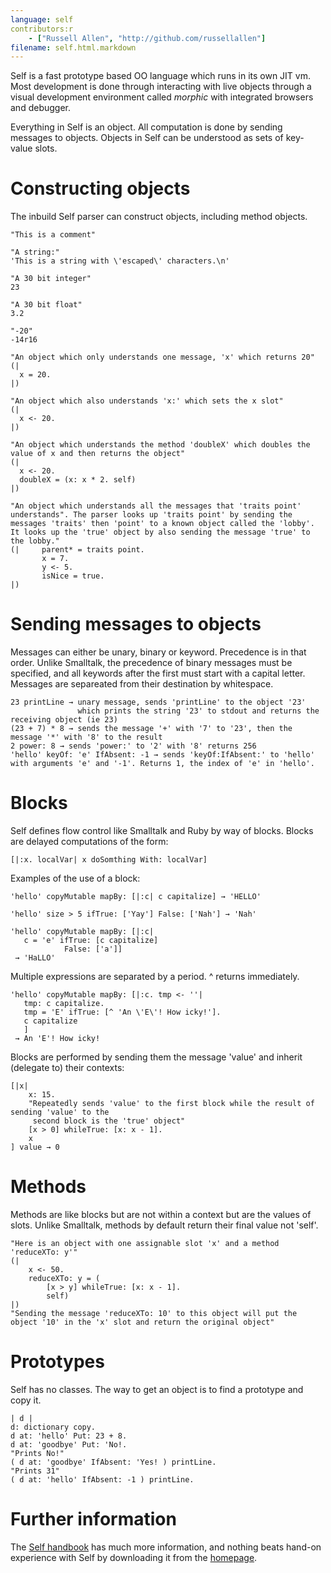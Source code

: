 ```yaml
---
language: self
contributors:r
    - ["Russell Allen", "http://github.com/russellallen"]
filename: self.html.markdown
---
```


Self is a fast prototype based OO language which runs in its own JIT vm. Most development is done through interacting with live objects through a visual development environment called *morphic* with integrated browsers and debugger. 

Everything in Self is an object. All computation is done by sending messages to objects. Objects in Self can be understood as sets of key-value slots.

# Constructing objects

The inbuild Self parser can construct objects, including method objects. 

```
"This is a comment"

"A string:"
'This is a string with \'escaped\' characters.\n'

"A 30 bit integer"
23

"A 30 bit float"
3.2

"-20"
-14r16

"An object which only understands one message, 'x' which returns 20"
(|
  x = 20.
|)

"An object which also understands 'x:' which sets the x slot"
(|
  x <- 20.
|)

"An object which understands the method 'doubleX' which doubles the value of x and then returns the object"
(|
  x <- 20.
  doubleX = (x: x * 2. self)
|)

"An object which understands all the messages that 'traits point' understands". The parser looks up 'traits point' by sending the messages 'traits' then 'point' to a known object called the 'lobby'. It looks up the 'true' object by also sending the message 'true' to the lobby."
(|     parent* = traits point.
       x = 7.
       y <- 5.
       isNice = true.
|)
```

# Sending messages to objects

Messages can either be unary, binary or keyword. Precedence is in that order. Unlike Smalltalk, the precedence of binary messages must be specified, and all keywords after the first must start with a capital letter. Messages are separeated from their destination by whitespace.

```
23 printLine → unary message, sends 'printLine' to the object '23' 
               which prints the string '23' to stdout and returns the receiving object (ie 23)
(23 + 7) * 8 → sends the message '+' with '7' to '23', then the message '*' with '8' to the result
2 power: 8 → sends 'power:' to '2' with '8' returns 256
'hello' keyOf: 'e' IfAbsent: -1 → sends 'keyOf:IfAbsent:' to 'hello' with arguments 'e' and '-1'. Returns 1, the index of 'e' in 'hello'.
```

# Blocks

Self defines flow control like Smalltalk and Ruby by way of blocks. Blocks are delayed computations of the form:

```
[|:x. localVar| x doSomthing With: localVar]
```

Examples of the use of a block:

```
'hello' copyMutable mapBy: [|:c| c capitalize] → 'HELLO'

'hello' size > 5 ifTrue: ['Yay'] False: ['Nah'] → 'Nah'

'hello' copyMutable mapBy: [|:c| 
   c = 'e' ifTrue: [c capitalize]
            False: ['a']]
 → 'HaLLO'
```

Multiple expressions are separated by a period. ^ returns immediately.

```
'hello' copyMutable mapBy: [|:c. tmp <- ''| 
   tmp: c capitalize.
   tmp = 'E' ifTrue: [^ 'An \'E\'! How icky!'].
   c capitalize
   ]
 → An 'E'! How icky!
```

Blocks are performed by sending them the message 'value' and inherit (delegate to) their contexts:
```
[|x|
    x: 15.
    "Repeatedly sends 'value' to the first block while the result of sending 'value' to the
     second block is the 'true' object"
    [x > 0] whileTrue: [x: x - 1]. 
    x
] value → 0
```

# Methods

Methods are like blocks but are not within a context but are the values of slots. Unlike Smalltalk, methods by default return their final value not 'self'.

```
"Here is an object with one assignable slot 'x' and a method 'reduceXTo: y'"
(| 
    x <- 50.
    reduceXTo: y = (
        [x > y] whileTrue: [x: x - 1]. 
        self)
|)
"Sending the message 'reduceXTo: 10' to this object will put the object '10' in the 'x' slot and return the original object"
```

# Prototypes

Self has no classes. The way to get an object is to find a prototype and copy it.

```
| d |
d: dictionary copy.
d at: 'hello' Put: 23 + 8.
d at: 'goodbye' Put: 'No!.
"Prints No!"
( d at: 'goodbye' IfAbsent: 'Yes! ) printLine.
"Prints 31"
( d at: 'hello' IfAbsent: -1 ) printLine.
```

# Further information

The [Self handbook](http://handbook.selflanguage.org) has much more information, and nothing beats hand-on experience with Self by downloading it from the [homepage](http://www.selflanguage.org).
